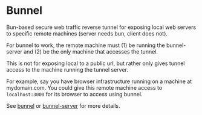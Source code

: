 # Bunnel

Bun-based secure web traffic reverse tunnel for exposing local web servers to specific remote machines (server needs bun, client does not).

For bunnel to work, the remote machine must (1) be running the bunnel-server and (2) be the only machine that accesses the tunnel.

This is not for exposing local to a public url, but rather only gives tunnel access to the machine running the tunnel server.

For example, say you have browser infrastructure running on a machine at mydomain.com. You could give this remote machine access to `localhost:3000` for its browser to access using bunnel.

See [bunnel](packages/bunnel/README.md) or [bunnel-server](packages/bunnel-server/README.md) for more details.
